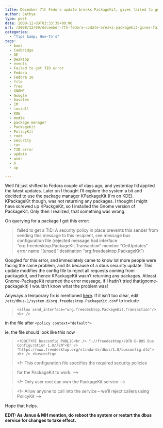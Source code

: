 ```yaml
---
title: December 7th Fedora update breaks PackageKit, gives failed to get a TID Error
author: Sathya
type: post
date: 2008-12-09T03:33:39+00:00
url: /2008/12/09/december-7th-fedora-update-breaks-packagekit-gives-failed-to-get-a-tid-error/
categories:
  - "Tips &amp; How-To's"
tags:
  - boot
  - Cambridge
  - DE
  - Desktop
  - events
  - Failed to get TID error
  - Fedora
  - Fedora 10
  - file
  - free
  - GNOME
  - Google
  - hassles
  - IM
  - install
  - KDE
  - media
  - package manager
  - PackageKit
  - PolicyKit
  - root
  - security
  - tar
  - TID error
  - update
  - user
  - X
  - xp

---
```

Well I&#8217;d just shifted to Fedora couple of days ago, and yesterday I&#8217;d applied the latest updates. Later on I thought I&#8217;ll explore the system a bit and decided to use the package manager KPackageKit (I&#8217;m on KDE). KPackageKit though, was not returning any packages. I thought I might have screwed up KPackgeKit, so I installed the Gnome version of PackageKit. Only then I realized, that something was wrong.

<!--more-->

On querying for a package I got this error:

> failed to get a TID: A security policy in place prevents this sender from sending this message to this recipient, see message bus configuration file (rejected message had interface &#8220;org.freedesktop.PackageKit.Transaction&#8221; member &#8220;GetUpdates&#8221; error name &#8220;(unset)&#8221; destination &#8220;org.freedesktop.PackageKit&#8221;)

Googled for this error, and immediately came to know lot more people were facing the same problem, and its because of a dbus security update: This update modifies the config file to reject all requests coming from packagekit, and hence KPackageKit wasn&#8217;t returning any packages. Atleast Gnome-PackageKit returned the error message, if I hadn&#8217;t tried that(gnome-packagekit) I wouldn&#8217;t know what the problem was!
  
Anyways a temporary fix is mentioned [here][1]. If it isn&#8217;t too clear, edit `/etc/dbus-1/system.d/org.freedesktop.PackageKit.conf` to include

> `<allow send_interface="org.freedesktop.PackageKit.Transaction"/><br />
` 

in the file after `<policy context="default">`

ie, the file should look like this now

> `<!DOCTYPE busconfig PUBLIC<br />
"-//freedesktop//DTD D-BUS Bus Configuration 1.0//EN"<br />
"https://www.freedesktop.org/standards/dbus/1.0/busconfig.dtd"><br />
<busconfig>`
> 
> <!&#8211; This configuration file specifies the required security policies
  
> for the PackageKit to work. &#8211;>
> 
> <!&#8211; Only user root can own the PackageKit service &#8211;>
  
> <policy user=&#8221;root&#8221;>
  
> <allow own=&#8221;org.freedesktop.PackageKit&#8221;/>
  
> </policy>
> 
> <!&#8211; Allow anyone to call into the service &#8211; we&#8217;ll reject callers using PolicyKit &#8211;>
  
> <policy context=&#8221;default&#8221;>
  
> <allow send_interface=&#8221;org.freedesktop.PackageKit&#8221;/>
  
> <allow send_interface=&#8221;org.freedesktop.PackageKit.Transaction&#8221;/>
  
> </policy>
  
> </busconfig>

Hope that helps.

**EDIT: As Janus & MH mention, do reboot the system or restart the dbus service for changes to take effect.**

 [1]: https://bugs.freedesktop.org/show_bug.cgi?id=18931
